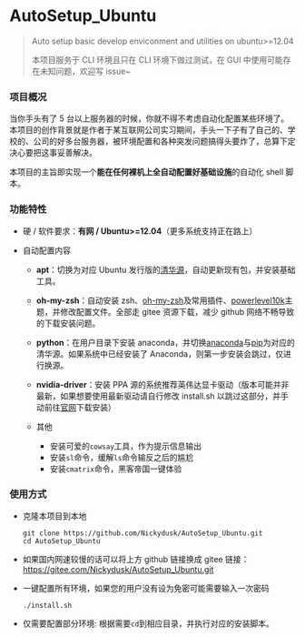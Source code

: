 # AutoSetup_Ubuntu

> Auto setup basic develop enviconment and utilities on ubuntu>=12.04
>
> 本项目服务于 CLI 环境且只在 CLI 环境下做过测试，在 GUI 中使用可能存在未知问题，欢迎写 issue~

### 项目概况

当你手头有了 5 台以上服务器的时候，你就不得不考虑自动化配置某些环境了。本项目的创作背景就是作者于某互联网公司实习期间，手头一下子有了自己的、学校的、公司的好多台服务器，被环境配置和各种突发问题搞得头要炸了，总算下定决心要把这事妥善解决。

本项目的主旨即实现一个**能在任何裸机上全自动配置好基础设施**的自动化 shell 脚本。

### 功能特性

- 硬 / 软件要求：**有网 / Ubuntu>=12.04**（更多系统支持正在路上）

- 自动配置内容

  - **apt**：切换为对应 Ubuntu 发行版的[清华源](https://mirror.tuna.tsinghua.edu.cn/help/ubuntu/)，自动更新现有包，并安装基础工具。
  - **oh-my-zsh**：自动安装 zsh、[oh-my-zsh](https://ohmyz.sh/)及常用插件、[powerlevel10k](https://github.com/romkatv/powerlevel10k#oh-my-zsh)主题，并修改配置文件。全部走 gitee 资源下载，减少 github 网络不畅导致的下载安装问题。
  - **python**：在用户目录下安装 anaconda，并切换[anaconda](https://mirror.tuna.tsinghua.edu.cn/help/anaconda/)与[pip](https://mirrors.tuna.tsinghua.edu.cn/help/pypi/)为对应的清华源。如果系统中已经安装了 Anaconda，则第一步安装会跳过，仅进行换源。
  - **nvidia-driver**：安装 PPA 源的系统推荐英伟达显卡驱动（版本可能并非最新，如果想要使用最新驱动请自行修改 install.sh 以跳过这部分，并手动前往[官网](https://www.nvidia.cn/Download/index.aspx?lang=cn)下载安装）

  - 其他
    - 安装可爱的`cowsay`工具，作为提示信息输出
    - 安装`sl`命令，缓解`ls`命令输反之后的尴尬
    - 安装`cmatrix`命令，黑客帝国一键体验

### 使用方式

- 克隆本项目到本地

  ```shell
  git clone https://github.com/Nickydusk/AutoSetup_Ubuntu.git
  cd AutoSetup_Ubuntu
  ```

- 如果国内网速较慢的话可以将上方 github 链接换成 gitee 链接：https://gitee.com/Nickydusk/AutoSetup_Ubuntu.git
- 一键配置所有环境，如果您的用户没有设为免密可能需要输入一次密码

  ```shell
  ./install.sh
  ```

- 仅需要配置部分环境: 根据需要`cd`到相应目录，并执行对应的安装脚本。
